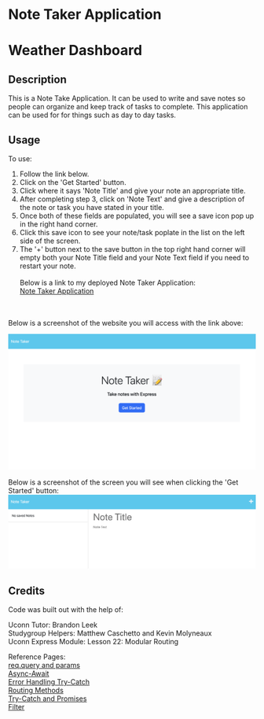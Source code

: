 # Note Taker Application

# Weather Dashboard

## Description
This is a Note Take Application. It can be used to write and save notes so people can organize and keep track of tasks to complete. This application can be used for for things such as day to day tasks. 

## Usage

To use: <br>
1. Follow the link below. <br>
2. Click on the 'Get Started' button. <br>
3. Click where it says 'Note Title' and give your note an appropriate title. <br>
4. After completing step 3, click on 'Note Text' and give a description of the note or task you have stated in your title. <br>
5. Once both of these fields are populated, you will see a save icon pop up in the right hand corner.
6. Click this save icon to see your note/task poplate in the list on the left side of the screen.
7. The '+' button next to the save button in the top right hand corner will empty both your Note Title field and your Note Text field if you need to restart your note.
<br><br>
Below is a link to my deployed Note Taker Application: <br>
<a href="https://secret-beach-20740.herokuapp.com/">Note Taker Application</a>
<br>
<br>
Below is a screenshot of the website you will access with the link above: <br>

![Alt text](./public/assets/images/Homepage.png "Screen-Shot")

Below is a screenshot of the screen you will see when clicking the 'Get Started' button: 
![Alt text](./public/assets/images/Notes-Page.png "Screen-Shot")

## Credits

Code was built out with the help of: <br> 

Uconn Tutor: Brandon Leek <br>
Studygroup Helpers: Matthew Caschetto and Kevin Molyneaux<br>
Uconn Express Module: Lesson 22: Modular Routing


Reference Pages: <br>
<a href="https://expressjs.com/en/guide/routing.html#route-parameters"> req.query and params</a> <br>
<a href="https://zellwk.com/blog/async-await-express/"> Async-Await </a> <br>
<a href="https://expressjs.com/en/guide/error-handling.html"> Error Handling Try-Catch</a> <br>
<a href="https://expressjs.com/en/guide/routing.html"> Routing Methods</a> <br>
<a href="https://nodejs.org/api/fs.html#fs_file_system"> Try-Catch and Promises</a><br>
<a href='https://developer.mozilla.org/en-US/docs/Web/JavaScript/Reference/Global_Objects/Array/filter'> Filter</a>